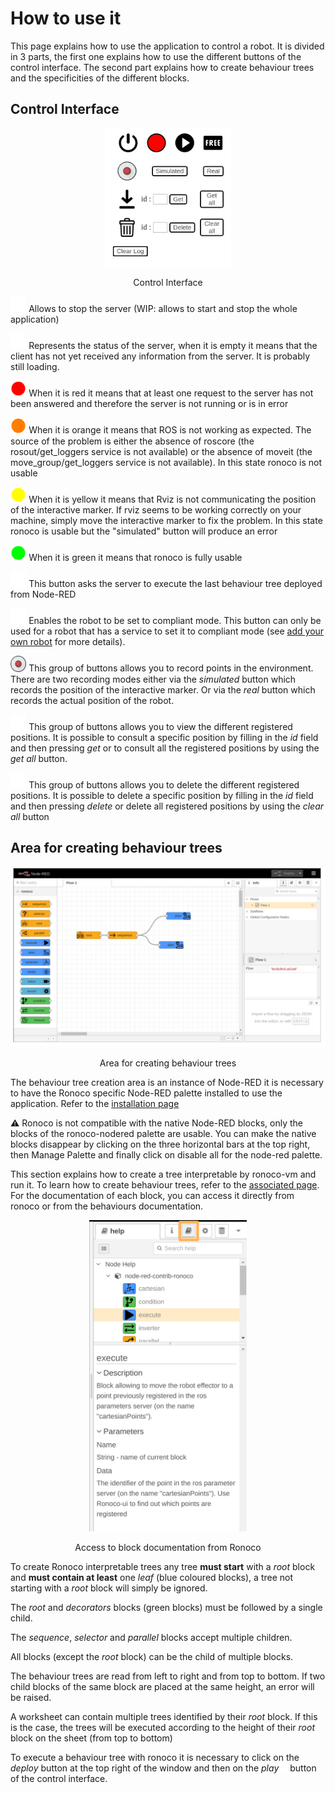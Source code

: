 # How to use it

This page explains how to use the application to control a robot. It is divided in 3 parts, the first one explains how to use the different buttons of the control interface. The second part explains how to create behaviour trees and the specificities of the different blocks.

## Control Interface

<center>
<img src="../static/boutons-ui.png" width="40%" ></img>

Control Interface
</center>


<img src="../static/shutdown.svg" width="5%"></img> Allows to stop the server (WIP: allows to start and stop the whole application)

<img src="../static/circle.svg" width="5%"></img> Represents the status of the server, when it is empty it means that the client has not yet received any information from the server. It is probably still loading.

<img src="../static/circle_red.svg" width="5%"></img> When it is red it means that at least one request to the server has not been answered and therefore the server is not running or is in error

<img src="../static/circle_orange.svg" width="5%"></img> When it is orange it means that ROS is not working as expected. The source of the problem is either the absence of roscore (the rosout/get_loggers service is not available) or the absence of moveit (the move_group/get_loggers service is not available). In this state ronoco is not usable

<img src="../static/circle_yellow.svg" width="5%"></img> When it is yellow it means that Rviz is not communicating the position of the interactive marker. If rviz seems to be working correctly on your machine, simply move the interactive marker to fix the problem. In this state ronoco is usable but the "simulated" button will produce an error

<img src="../static/circle_green.svg" width="5%"></img> When it is green it means that ronoco is fully usable

<img src="../static/play.svg" width="5%"></img> This button asks the server to execute the last behaviour tree deployed from Node-RED

<img src="../static/free.svg" width="5%"></img> Enables the robot to be set to compliant mode. This button can only be used for a robot that has a service to set it to compliant mode (see [add your own robot](own.md) for more details).

<img src="../static/record.svg" width="5%"></img> This group of buttons allows you to record points in the environment. There are two recording modes either via the *simulated* button which records the position of the interactive marker. Or via the *real* button which records the actual position of the robot.

<img src="../static/get.svg" width="5%"></img> This group of buttons allows you to view the different registered positions. It is possible to consult a specific position by filling in the *id* field and then pressing *get* or to consult all the registered positions by using the *get all* button.

<img src="../static/trash.svg" width="5%"></img> This group of buttons allows you to delete the different registered positions. It is possible to delete a specific position by filling in the *id* field and then pressing *delete* or delete all registered positions by using the *clear all* button

## Area for creating behaviour trees

<center>
<img src="../static/areaBT.png" width="100%" ></img>

Area for creating behaviour trees
</center>

The behaviour tree creation area is an instance of Node-RED it is necessary to have the Ronoco specific Node-RED palette installed to use the application. Refer to the [installation page](installation.md)

⚠️ Ronoco is not compatible with the native Node-RED blocks, only the blocks of the ronoco-nodered palette are usable. You can make the native blocks disappear by clicking on the three horizontal bars at the top right, then Manage Palette and finally click on disable all for the node-red palette.

This section explains how to create a tree interpretable by ronoco-vm and run it. To learn how to create behaviour trees, refer to the [associated page](bt.md). For the documentation of each block, you can access it directly from ronoco or from the behaviours documentation.

<center>
<img src="../static/doc.png" width="50%" ></img>

Access to block documentation from Ronoco
</center>

To create Ronoco interpretable trees any tree **must start** with a *root* block and **must contain at least** one *leaf* (blue coloured blocks), a tree not starting with a *root* block will simply be ignored.

The *root* and *decorators* blocks (green blocks) must be followed by a single child.

The *sequence*, *selector* and *parallel* blocks accept multiple children.

All blocks (except the *root* block) can be the child of multiple blocks.

The behaviour trees are read from left to right and from top to bottom. If two child blocks of the same block are placed at the same height, an error will be raised.

A worksheet can contain multiple trees identified by their *root* block. If this is the case, the trees will be executed according to the height of their *root* block on the sheet (from top to bottom)

To execute a behaviour tree with ronoco it is necessary to click on the *deploy* button at the top right of the window and then on the *play* <img src="../static/play.svg" width="2%" ></img> button of the control interface.